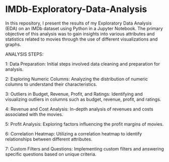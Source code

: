 # IMDb-Exploratory-Data-Analysis

In this repository, I present the results of my Exploratory Data Analysis (EDA) on an IMDb dataset using Python in a Jupyter Notebook. 
The primary objective of this analysis was to gain insights into various attributes and statistics related to movies through the use of different visualizations and graphs.

ANALYSIS STEPS:

1: Data Preparation:
  Initial steps involved data cleaning and preparation for analysis.

2: Exploring Numeric Columns:
  Analyzing the distribution of numeric columns to understand their characteristics.

3: Outliers in Budget, Revenue, Profit, and Ratings:
  Identifying and visualizing outliers in columns such as budget, revenue, profit, and ratings.

4: Revenue and Cost Analysis:
  In-depth analysis of revenues and costs associated with the movies.

5: Profit Analysis:
  Exploring factors influencing the profit margins of movies.

6: Correlation Heatmap:
  Utilizing a correlation heatmap to identify relationships between different attributes.

7: Custom Filters and Questions:
  Implementing custom filters and answering specific questions based on unique criteria.
